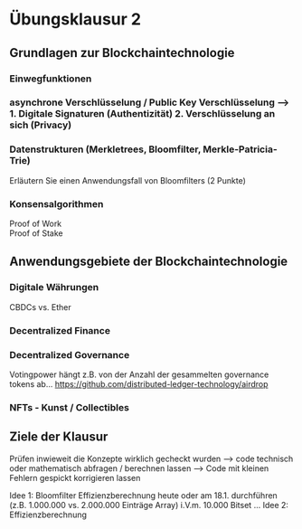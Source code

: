 # Übungsklausur 2

## Grundlagen zur Blockchaintechnologie
### Einwegfunktionen

### asynchrone Verschlüsselung / Public Key Verschlüsselung --> 1. Digitale Signaturen (Authentizität) 2. Verschlüsselung an sich (Privacy)

### Datenstrukturen (Merkletrees, Bloomfilter, Merkle-Patricia-Trie)
Erläutern Sie einen Anwendungsfall von Bloomfilters (2 Punkte)



### Konsensalgorithmen 
Proof of Work  
Proof of Stake 

## Anwendungsgebiete der Blockchaintechnologie
### Digitale Währungen 
CBDCs vs. Ether

### Decentralized Finance

### Decentralized Governance 
Votingpower hängt z.B. von der Anzahl der gesammelten governance tokens ab... 
https://github.com/distributed-ledger-technology/airdrop

### NFTs - Kunst / Collectibles



## Ziele der Klausur
Prüfen inwieweit die Konzepte wirklich gecheckt wurden --> code technisch oder mathematisch abfragen / berechnen lassen
--> Code mit kleinen Fehlern gespickt korrigieren lassen

Idee 1: Bloomfilter Effizienzberechnung heute oder am 18.1. durchführen (z.B. 1.000.000 vs. 2.000.000 Einträge Array) i.V.m. 10.000 Bitset ... 
Idee 2: Effizienzberechnung






